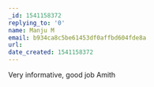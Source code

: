 ```yaml
---
_id: 1541158372
replying_to: '0'
name: Manju M
email: b934ca8c5be61453df0affbd604fde8a
url:
date_created: 1541158372
---
```


Very informative, good job Amith